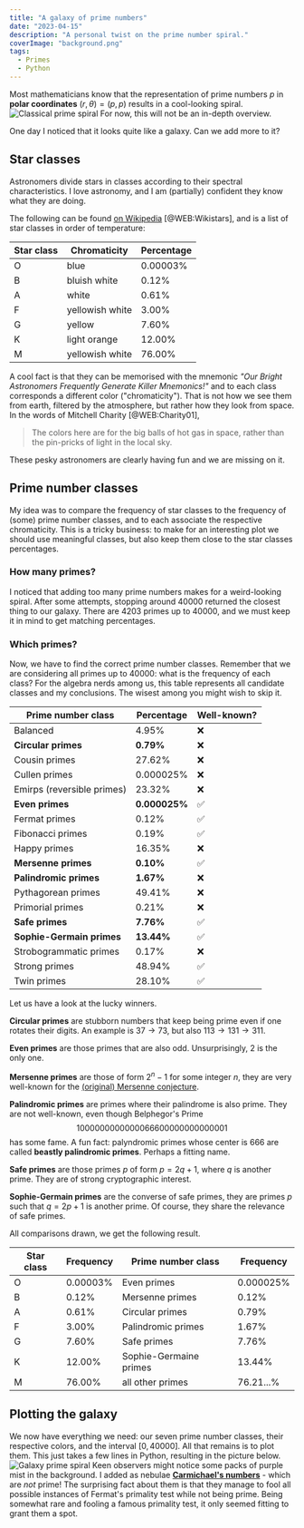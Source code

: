 ```yaml
---
title: "A galaxy of prime numbers"
date: "2023-04-15"
description: "A personal twist on the prime number spiral."
coverImage: "background.png"
tags:
  - Primes
  - Python
---
```


Most mathematicians know that the representation of prime numbers $p$ in **polar coordinates** $(r,\theta) = (p,p)$ results in a cool-looking spiral. 
![Classical prime spiral](./primetales/2023-primes-white.png)
For now, this will not be an in-depth overview.

One day I noticed that it looks quite like a galaxy. Can we add more to it?

## Star classes

Astronomers divide stars in classes according to their spectral characteristics. I love astronomy, and I am (partially) confident they know what they are doing.

The following can be found [on Wikipedia](https://en.wikipedia.org/wiki/Stellar_classification#Harvard_spectral_classification) [@WEB:Wikistars], and is a list of star classes in order of temperature:

| Star class | Chromaticity    | Percentage |
| ---------- | --------------- | ---------- |
| O          | blue            | 0.00003%   |
| B          | bluish white    | 0.12%      |
| A          | white           | 0.61%      |
| F          | yellowish white | 3.00%      |
| G          | yellow          | 7.60%      |
| K          | light orange    | 12.00%     |
| M          | yellowish white | 76.00%     |

A cool fact is that they can be memorised with the mnemonic _"*O*ur *B*right *A*stronomers *F*requently *G*enerate *K*iller *M*nemonics!"_ and to each class corresponds a different color ("chromaticity"). That is not how we see them from earth, filtered by the atmosphere, but rather how they look from space. In the words of Mitchell Charity [@WEB:Charity01],

> The colors here are for the big balls of hot gas in space, rather than the pin-pricks of light in the local sky.

These pesky astronomers are clearly having fun and we are missing on it.

## Prime number classes

My idea was to compare the frequency of star classes to the frequency of (some) prime number classes, and to each associate the respective chromaticity. This is a tricky business: to make for an interesting plot we should use meaningful classes, but also keep them close to the star classes percentages.

### How many primes?

I noticed that adding too many prime numbers makes for a weird-looking spiral. After some attempts, stopping around $40000$ returned the closest thing to our galaxy. There are $4203$ primes up to $40000$, and we must keep it in mind to get matching percentages.

### Which primes?

Now, we have to find the correct prime number classes. Remember that we are considering all primes up to $40000$: what is the frequency of each class?
For the algebra nerds among us, this table represents all candidate classes and my conclusions. The wisest among you might wish to skip it.

| Prime number class         | Percentage    | Well-known? |
| -------------------------- | ------------- | ----------- |
| Balanced                   | 4.95%         | ❌          |
| **Circular primes**        | **0.79%**     | ❌          |
| Cousin primes              | 27.62%        | ❌          |
| Cullen primes              | 0.000025%     | ❌          |
| Emirps (reversible primes) | 23.32%        | ❌          |
| **Even primes**            | **0.000025%** | ✅          |
| Fermat primes              | 0.12%         | ✅          |
| Fibonacci primes           | 0.19%         | ✅          |
| Happy primes               | 16.35%        | ❌          |
| **Mersenne primes**        | **0.10%**     | ✅          |
| **Palindromic primes**     | **1.67%**     | ❌          |
| Pythagorean primes         | 49.41%        | ❌          |
| Primorial primes           | 0.21%         | ❌          |
| **Safe primes**            | **7.76%**     | ✅          |
| **Sophie-Germain primes**  | **13.44%**    | ✅          |
| Strobogrammatic primes     | 0.17%         | ❌          |
| Strong primes              | 48.94%        | ✅          |
| Twin primes                | 28.10%        | ✅          |

Let us have a look at the lucky winners.

**Circular primes** are stubborn numbers that keep being prime even if one rotates their digits. An example is $37\rightarrow73$, but also $113\rightarrow131\rightarrow311$.

**Even primes** are those primes that are also odd. Unsurprisingly, $2$ is the only one.

**Mersenne primes** are those of form $2^n-1$ for some integer $n$, they are very well-known for the [(original) Mersenne conjecture](https://en.wikipedia.org/wiki/Mersenne_conjectures#Original_Mersenne_conjecture).

**Palindromic primes** are primes where their palindrome is also prime. They are not well-known, even though Belphegor's Prime $$1000000000000066600000000000001$$ has some fame. A fun fact: palyndromic primes whose center is $666$ are called **beastly palindromic primes**. Perhaps a fitting name.

**Safe primes** are those primes $p$ of form $p=2q+1$, where $q$ is another prime. They are of strong cryptographic interest.

**Sophie-Germain primes** are the converse of safe primes, they are primes $p$ such that $q=2p+1$ is another prime. Of course, they share the relevance of safe primes.

All comparisons drawn, we get the following result.

| Star class | Frequency | Prime number class     | Frequency |
| ---------- | --------- | ---------------------- | --------- |
| O          | 0.00003%  | Even primes            | 0.000025% |
| B          | 0.12%     | Mersenne primes        | 0.12%     |
| A          | 0.61%     | Circular primes        | 0.79%     |
| F          | 3.00%     | Palindromic primes     | 1.67%     |
| G          | 7.60%     | Safe primes            | 7.76%     |
| K          | 12.00%    | Sophie-Germaine primes | 13.44%    |
| M          | 76.00%    | all other primes       | 76.21...% |

## Plotting the galaxy

We now have everything we need: our seven prime number classes, their respective colors, and the interval $[0,40000]$. All that remains is to plot them. This just takes a few lines in Python, resulting in the picture below.
![Galaxy prime spiral](./primetales/2023-primes.png)
Keen observers might notice some packs of purple mist in the background. I added as nebulae [**Carmichael's numbers**](https://en.wikipedia.org/wiki/Carmichael_number) - which are _not_ prime! The surprising fact about them is that they manage to fool all possible instances of Fermat's primality test while not being prime. Being somewhat rare and fooling a famous primality test, it only seemed fitting to grant them a spot.
